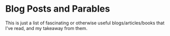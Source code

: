 # Blog Posts and Parables

This is just a list of fascinating or otherwise useful blogs/articles/books that I've read, and my takeaway from them.
